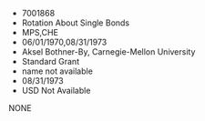 * 7001868
* Rotation About Single Bonds
* MPS,CHE
* 06/01/1970,08/31/1973
* Aksel Bothner-By, Carnegie-Mellon University
* Standard Grant
*   name not available
* 08/31/1973
* USD Not Available

NONE